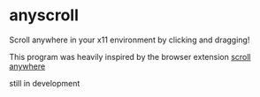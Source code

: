 # anyscroll

Scroll anywhere in your x11 environment by clicking and dragging!

This program was heavily inspired by the browser extension [scroll anywhere](https://fastaddons.com/#scroll_anywhere)

still in development
